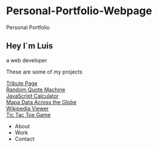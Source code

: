 # Personal-Portfolio-Webpage
Personal Portfolio
<!DOCTYPE html>
<html>
  <head>
    <meta charset="UTF-8">
    <title>Personal Portfolio</title>
    <link rel="stylesheet" type="text/css" href="styles.css">
  </head>
  <body>
    <section id="welcome-section">
      <h1>Hey I´m Luis</h1>
      <p>a web developer</p>
    </section>
    <section id="projects">
      <p>These are some of my projects</p>
      <article class="project-tile">
      <a href="https://codepen.io/freeCodeCamp/full/zNqgVx" target="_blank">Tribute Page</a></article>
      <article class="project-tile">
        <a href="https://codepen.io/freeCodeCamp/full/qRZeGZ" target="_blank">Random Quote Machine</a>
      </article>
      <article class="project-title">
        <a href="https://codepen.io/freeCodeCamp/full/wgGVVX" target="_blank">JavaScript Calculator</a>
      </article>
      <article class="project-tile">
        <a href="https://codepen.io/freeCodeCamp/full/mVEJag" target="_blank">Mapa Data Across the Globe</a>
      </article>
      <article class="project-tile">
        <a href="https://codepen.io/freeCodeCamp/full/wGqEga" target="_blank">Wikipedia Viewer</a>
      </article>
      <article class="project-tile">
        <a href="https://codepen.io/freeCodeCamp/full/KzXQgy" target="_blank">Tic Tac Toe Game</a>
      </article>
    </section>
    <navbar id="navbar">
    <ul>
      <li><a href="#about"></a>About</li>
      <li><a href="#work"></a>Work</li>
      <li><a href="#contact"></a>Contact</li>
    </ul>
    </navbar>
  </body>
</html>
